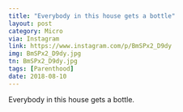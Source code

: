 ```yaml
---
title: "Everybody in this house gets a bottle"
layout: post
category: Micro
via: Instagram
link: https://www.instagram.com/p/BmSPx2_D9dy
img: BmSPx2_D9dy.jpg
tn: BmSPx2_D9dy.jpg
tags: [Parenthood]
date: 2018-08-10
---
```

Everybody in this house gets a bottle.